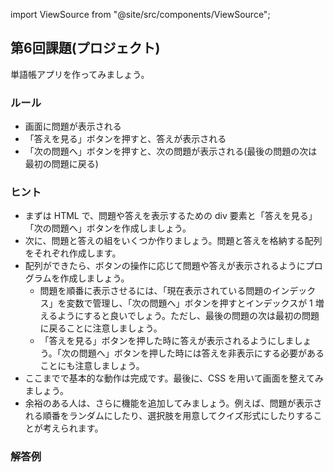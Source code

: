 import ViewSource from "@site/src/components/ViewSource";

## 第6回課題(プロジェクト)

単語帳アプリを作ってみましょう。

### ルール

- 画面に問題が表示される
- 「答えを見る」ボタンを押すと、答えが表示される
- 「次の問題へ」ボタンを押すと、次の問題が表示される(最後の問題の次は最初の問題に戻る)

### ヒント

- まずは HTML で、問題や答えを表示するための div 要素と「答えを見る」「次の問題へ」ボタンを作成しましょう。
- 次に、問題と答えの組をいくつか作りましょう。問題と答えを格納する配列をそれぞれ作成します。
- 配列ができたら、ボタンの操作に応じて問題や答えが表示されるようにプログラムを作成しましょう。
  - 問題を順番に表示させるには、「現在表示されている問題のインデックス」を変数で管理し、「次の問題へ」ボタンを押すとインデックスが 1 増えるようにすると良いでしょう。ただし、最後の問題の次は最初の問題に戻ることに注意しましょう。
  - 「答えを見る」ボタンを押した時に答えが表示されるようにしましょう。「次の問題へ」ボタンを押した時には答えを非表示にする必要があることにも注意しましょう。
- ここまでで基本的な動作は完成です。最後に、CSS を用いて画面を整えてみましょう。
- 余裕のある人は、さらに機能を追加してみましょう。例えば、問題が表示される順番をランダムにしたり、選択肢を用意してクイズ形式にしたりすることが考えられます。

### 解答例

<ViewSource url={import.meta.url} path="_samples/flashcard" />

